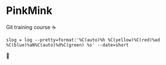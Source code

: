 # PinkMink
Git training course
:coffee:

```
slog = log --pretty=format:'%C(auto)%h %C(yellow)%C(red)%ad %C(blue)%aN%C(auto)%d%C(green) %s' --date=short
```

:santa:
